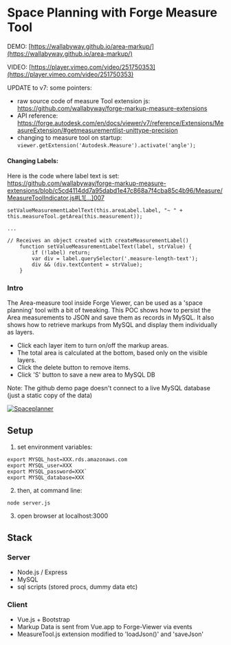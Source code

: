 # Space Planning with Forge Measure Tool

DEMO: [https://wallabyway.github.io/area-markup/](https://wallabyway.github.io/area-markup/)

VIDEO: [https://player.vimeo.com/video/251750353](https://player.vimeo.com/video/251750353)

UPDATE to v7:
some pointers: 

- raw source code of measure Tool extension js: https://github.com/wallabyway/forge-markup-measure-extensions
- API reference: https://forge.autodesk.com/en/docs/viewer/v7/reference/Extensions/MeasureExtension/#getmeasurementlist-unittype-precision
- changing to measure tool on startup:  `viewer.getExtension('Autodesk.Measure').activate('angle');`

#### Changing Labels:

Here is the code where label text is set:  https://github.com/wallabyway/forge-markup-measure-extensions/blob/c5cd4114dd7a95dabd1e47c868a7f4cba85c4b96/Measure/MeasureToolIndicator.js#L1[…]007

``` 
setValueMeasurementLabelText(this.areaLabel.label, "~ " + this.measureTool.getArea(this.measurement));

...

// Receives an object created with createMeasurementLabel()
    function setValueMeasurementLabelText(label, strValue) {
        if (!label) return;
        var div = label.querySelector('.measure-length-text');
        div && (div.textContent = strValue);
    }
```

### Intro
The Area-measure tool inside Forge Viewer, can be used as a 'space planning' tool with a bit of tweaking.  This POC shows how to persist the Area measurements to JSON and save them as records in MySQL.  It also shows how to retrieve markups from MySQL and display them individually as layers.


- Click each layer item to turn on/off the markup areas.
- The total area is calculated at the bottom, based only on the visible layers.
- Click the delete button to remove items.
- Click 'S' button to save a new area to MySQL DB

Note: The github demo page doesn't connect to a live MySQL database (just a static copy of the data)

[![Spaceplanner](VimeoLink.jpg)](https://vimeo.com/251750353 "spacePlanner - Click to Watch!")


## Setup


1. set environment variables:

```
export MYSQL_host=XXX.rds.amazonaws.com
export MYSQL_user=XXX
export MYSQL_password=XXX`
export MYSQL_database=XXX
```

2. then, at command line:

``` node server.js ```

3. open browser at localhost:3000

## Stack

### Server

- Node.js / Express
- MySQL 
- sql scripts (stored procs, dummy data etc)


### Client
- Vue.js + Bootstrap
- Markup Data is sent from Vue.app to Forge-Viewer via events
- MeasureTool.js extension modified to 'loadJson()' and 'saveJson' 



